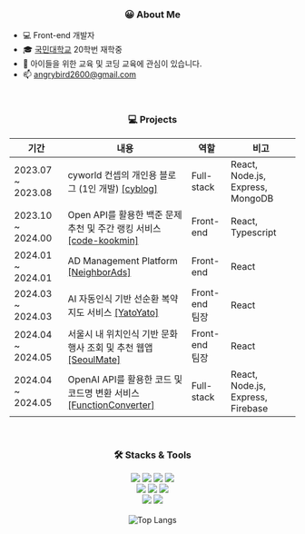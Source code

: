 <h3 align='center'>😀 About Me</h3>
<ul>
  <li>💻 Front-end 개발자</li>
  <li>🎓 <a href="https://cs.kookmin.ac.kr/" target="_blank">국민대학교</a> 20학번 재학중</li>
  <li>👯 아이들을 위한 교육 및 코딩 교육에 관심이 있습니다.</li>
  <li>📫 <a href="mailto:angrybird2600@gmail.com">angrybird2600@gmail.com</a></li>
</ul>

<br/>

<h3 align='center'>💻 Projects</h3>
<div align='center'>
  
| 기간 | 내용 | 역할 | 비고 | 
| --- | --- | --- | --- |
| 2023.07 ~ 2023.08 | cyworld 컨셉의 개인용 블로그 (1인 개발) <a href="https://cyblog.fly.dev/">[cyblog]</a> | Full-stack | React, Node.js, Express, MongoDB |
| 2023.10 ~ 2024.00 | Open API를 활용한 백준 문제 추천 및 주간 랭킹 서비스 <a href="https://cyblog.fly.dev/">[code-kookmin]</a> | Front-end | React, Typescript |
| 2024.01 ~ 2024.01 | AD Management Platform <a href="https://github.com/KMU-PBL-team4/front">[NeighborAds]</a> | Front-end | React |
| 2024.03 ~ 2024.03 | AI 자동인식 기반 선순환 복약 지도 서비스 <a href="https://github.com/ai4goodYato/yato_front">[YatoYato]</a> | Front-end <br/> 팀장 | React |
| 2024.04 ~ 2024.05 | 서울시 내 위치인식 기반 문화행사 조회 및 추천 웹앱 <a href="https://github.com/Wink-24-1/front">[SeoulMate]</a> | Front-end <br/> 팀장 | React |
| 2024.04 ~ 2024.05 | OpenAI API를 활용한 코드 및 코드명 변환 서비스 <a href="https://github.com/Wink-24-1/front">[FunctionConverter]</a> | Full-stack | React, Node.js, Express, Firebase |
</div>


<br/>


<h3 align='center'>🛠️ Stacks & Tools</h3>
<div align='center'>
  <img src="https://img.shields.io/badge/html5-E34F26?style=for-the-badge&logo=html5&logoColor=white"> 
  <img src="https://img.shields.io/badge/css-1572B6?style=for-the-badge&logo=css3&logoColor=white"> 
  <img src="https://img.shields.io/badge/javascript-F7DF1E?style=for-the-badge&logo=javascript&logoColor=black"> 
  <img src="https://img.shields.io/badge/TypeScript-3178C6?style=for-the-badge&logo=TypeScript&logoColor=white"> 
</div>
<div align='center'>
  <img src="https://img.shields.io/badge/react-61DAFB?style=for-the-badge&logo=react&logoColor=black"> 
  <img src="https://img.shields.io/badge/node.js-339933?style=for-the-badge&logo=Node.js&logoColor=white">
  <img src="https://img.shields.io/badge/express-000000?style=for-the-badge&logo=express&logoColor=white">
</div>
<div align='center'>
  <img src="https://img.shields.io/badge/mongoDB-47A248?style=for-the-badge&logo=MongoDB&logoColor=white">
  <img src="https://img.shields.io/badge/firebase-FFCA28?style=for-the-badge&logo=firebase&logoColor=white">
</div>

<br/>

<div align="center">
  <img src="https://github-readme-stats.vercel.app/api/top-langs/?username=0yeonnnn0&layout=compact&theme=bear" alt="Top Langs">
</div>




<!--
[![Solved.ac Profile](http://mazassumnida.wtf/api/v2/generate_badge?boj=iiicrushonyou)](https://solved.ac/iiicrushonyou/)
-->

